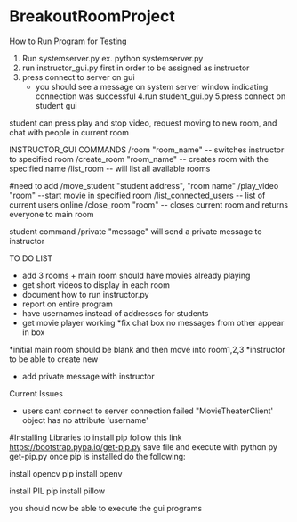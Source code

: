 # BreakoutRoomProject

How to Run Program for Testing
1. Run systemserver.py 
    ex. python systemserver.py
2. run instructor_gui.py first in order to be assigned as instructor
3. press connect to server on gui
    - you should see a message on system server window indicating connection was successful
4.run student_gui.py
5.press connect on student gui

student can press play and stop video, request moving to new room, and chat with people in current room

INSTRUCTOR_GUI COMMANDS
/room "room_name" -- switches instructor to specified room
/create_room "room_name" -- creates room with the specified name
/list_room -- will list all available rooms

#need to add
/move_student "student address", "room name"
/play_video "room" --start movie in specified room
/list_connected_users -- list of current users online
/close_room "room" -- closes current room and returns everyone to main room

student command /private "message" will send a private message to instructor

TO DO LIST
* add 3 rooms + main room should have movies already playing
* get short videos to display in each room
* document how to run instructor.py
* report on entire program
* have usernames instead of addresses for students
* get movie player working
*fix chat box no messages from other appear in box

*initial main room should be blank and then move into room1,2,3
*instructor to be able to create new 
* add private message with instructor



Current Issues
- users cant connect to server
connection failed "MovieTheaterClient' object has no attribute 'username' 

#Installing Libraries
to install pip follow this link
https://bootstrap.pypa.io/get-pip.py
save file and execute with python
py get-pip.py
once pip is installed do the following:

install opencv
pip install openv

install PIL
pip install pillow

you should now be able to execute the gui programs
